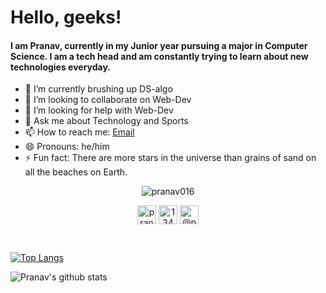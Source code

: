 # Hello, geeks!
#### I am Pranav, currently in my Junior year pursuing a major in Computer Science. I am a tech head and am constantly trying to learn about new technologies everyday.


- 🌱 I’m currently brushing up DS-algo
- 👯 I’m looking to collaborate on Web-Dev
- 🤔 I’m looking for help with Web-Dev
- 💬 Ask me about Technology and Sports
- 📫 How to reach me: [Email](pranavmendi@gmail.com)
- 😄 Pronouns: he/him
- ⚡ Fun fact: There are more stars in the universe than grains of sand on all the beaches on Earth.

<p align="center"> <img src="https://komarev.com/ghpvc/?username=pranav016" alt="pranav016" /> </p>
<p align="center">
<a href="https://linkedin.com/in/pranav-mendiratta-89713a173" target="blank"><img align="center" src="https://cdn.jsdelivr.net/npm/simple-icons@3.0.1/icons/linkedin.svg" alt="pranav-mendiratta-89713a173" height="30" width="30" /></a>
<a href="https://stackoverflow.com/users/13422979/pranav-m7" target="blank"><img align="center" src="https://cdn.jsdelivr.net/npm/simple-icons@3.0.1/icons/stackoverflow.svg" alt="13422979/pranav-m7" height="30" width="30" /></a>
<a href="https://medium.com/@pranav016" target="blank"><img align="center" src="https://cdn.jsdelivr.net/npm/simple-icons@3.0.1/icons/medium.svg" alt="@pranav016" height="30" width="30" /></a>
</p>
</br>

[![Top Langs](https://github-readme-stats-eta-seven.vercel.app/api/top-langs/?username=Pranav016&layout=compact)](https://github.com/Pranav016/Pranav016.git)
</br>

![Pranav's github stats](https://github-readme-stats-eta-seven.vercel.app/api?username=Pranav016&show_icons=true)